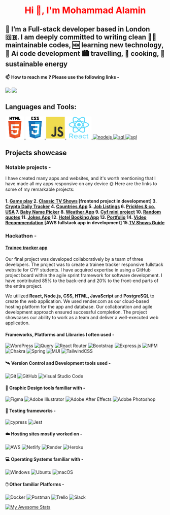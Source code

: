 <h1 align="center" style="color:red">Hi 👋, I'm Mohammad Alamin</h1>

## 🌱 I’m a Full-stack developer based in London 🇬🇧. I am deeply committed to writing clean 👨‍💻 maintainable codes, 🆕 learning new technology,🧠 Ai code development 🏙️ travelling, 🍲 cooking, 💚 sustainable energy
#### 📫 How to reach me ❓ Please use the following links - 
[<img src="https://img.shields.io/badge/LinkedIn-0077B5?style=for-the-badge&logo=linkedin&logoColor=white">](https://www.linkedin.com/in/mohammad-alamin-846376220/) 
[<img src="https://img.shields.io/badge/PORTFOLIO-AF0707?style=for-the-badge&logo=&logoColor=white">](https://mohammad-alamin-portfolio.netlify.app/) 

## Languages and Tools:
<p align="left" margin="100px">
  <a href="https://www.w3.org/html/" target="_blank"> <img src="https://raw.githubusercontent.com/devicons/devicon/master/icons/html5/html5-original-wordmark.svg" alt="html5" width="60" height="70" /> </a>
  <a href="https://www.w3schools.com/css/" target="_blank"> <img src="https://raw.githubusercontent.com/devicons/devicon/master/icons/css3/css3-original-wordmark.svg" alt="css3" width="60" height="70"/> </a>
  <a href="https://developer.mozilla.org/en-US/docs/Web/JavaScript" target="_blank"> <img src="https://raw.githubusercontent.com/devicons/devicon/master/icons/javascript/javascript-original.svg" alt="javascript" width="60" height="70"/> </a>
  <a href="https://reactjs.org/" target="_blank"> <img src="https://raw.githubusercontent.com/devicons/devicon/master/icons/react/react-original-wordmark.svg" alt="react" width="80" height="70"/> </a>
  <a href="https://nodejs.org" target="_blank"> <img src="https://upload.wikimedia.org/wikipedia/commons/thumb/d/d9/Node.js_logo.svg/1180px-Node.js_logo.svg.png?20170401104355" alt="nodejs" width="90" height="60"/> </a>
  <a href="https://www.postgresql.org/" target="_blank"> <img src="https://www.vectorlogo.zone/logos/postgresql/postgresql-horizontal.svg" alt="sql" width="190" height="50"/> </a>
  <a href="https://www.python.org/" target="_blank"> <img src="https://www.vectorlogo.zone/logos/python/python-horizontal.svg" alt="sql" width="190" height="50"/> </a>
</p>

## Projects showcase

### Notable projects -
I have created many apps and websites, and it's worth mentioning that I have made all my apps responsive on any device 🌞 Here are the links to some of my remarkable projects:
#### 1. [Game play](https://game-play-mohammad-alamin.netlify.app/) 2.  [Classic TV Shows](https://classic-tvshows-tvmaze.netlify.app/) [frontend project in development] 3. [Crypto Daily Tracker](https://crypto-dailytracker.netlify.app/) 4. [Countries App](https://cyf-alamin-eng-country-react.netlify.app/) 5. [Job Listings](https://alamin-eng-job-listings-react.netlify.app/)  6. [Prickles & co. USA](https://cyf-alamin-eng-responsive-grid-multiple-webpage-prickleandco.netlify.app/)  7. [Baby Name Picker](https://cyf-alamin-eng-baby-names.netlify.app/)  8. [Weather App](https://cyf-alamin-eng-weather-app.netlify.app/)  9. [Cyf mini project](https://alamin-eng-cyf-mini-project-react.netlify.app/)  10. [Random quotes](https://mohammads-random-quotes-react-app.netlify.app/)  11. [Jokes App](https://jokes-react-app-mohammad.netlify.app/)  12. [Hotel Booking App](https://cyf-alamin-eng-react-hotel-app.netlify.app/) 13. [Portfolio](https://mohammad-alamin-portfolio.netlify.app/) 14. [Video Recommendation](https://cyf-alamin-eng-full-stack-project-assesment.netlify.app/) [AWS fullstack app in development] 15.[TV Shows Guide](https://cyf-alamin-eng-tv-shows.netlify.app/)

### Hackathon -
#### [Trainee tracker app](https://github.com/Doris-Siu/in-a-class-of-our-own)
Our final project was developed collaboratively by a team of three developers. The project was to create a trainee tracker responsive fullstack website for CYF students. I have acquired expertise in using a GitHub project board within the agile sprint framework for software development. I have contributed 85% to the back-end and 20% to the front-end parts of the entire project.

We utilized<b> React, Node.js, CSS, HTML, JavaScript </b> and <b> PostgreSQL </b> to create the web application. We used render.com as our cloud-based hosting platform for the app and database. Our collaboration and agile development approach ensured successful completion. The project showcases our ability to work as a team and deliver a well-executed web application.

#### Frameworks, Platforms and Libraries I often used - 

![WordPress](https://img.shields.io/badge/WordPress-%23117AC9.svg?style=for-the-badge&logo=WordPress&logoColor=white)
![jQuery](https://img.shields.io/badge/jquery-%230769AD.svg?style=for-the-badge&logo=jquery&logoColor=white)
![React Router](https://img.shields.io/badge/React_Router-CA4245?style=for-the-badge&logo=react-router&logoColor=white)
![Bootstrap](https://img.shields.io/badge/bootstrap-%23563D7C.svg?style=for-the-badge&logo=bootstrap&logoColor=white)
![Express.js](https://img.shields.io/badge/express.js-%23404d59.svg?style=for-the-badge&logo=express&logoColor=%2361DAFB)
![NPM](https://img.shields.io/badge/NPM-%23000000.svg?style=for-the-badge&logo=npm&logoColor=white)
![Chakra](https://img.shields.io/badge/chakra-%234ED1C5.svg?style=for-the-badge&logo=chakraui&logoColor=white)
![Spring](https://img.shields.io/badge/spring-%236DB33F.svg?style=for-the-badge&logo=spring&logoColor=white)
![MUI](https://img.shields.io/badge/MUI-%230081CB.svg?style=for-the-badge&logo=mui&logoColor=white)
![TailwindCSS](https://img.shields.io/badge/tailwindcss-%2338B2AC.svg?style=for-the-badge&logo=tailwind-css&logoColor=white)

#### 🛰️ Version Control and Development tools used - 

![Git](https://img.shields.io/badge/git-%23F05033.svg?style=for-the-badge&logo=git&logoColor=white)
![GitHub](https://img.shields.io/badge/github-%23121011.svg?style=for-the-badge&logo=github&logoColor=white)
![Visual Studio Code](https://img.shields.io/badge/Visual%20Studio%20Code-0078d7.svg?style=for-the-badge&logo=visual-studio-code&logoColor=white)

#### 🎨 Graphic Design tools familiar with -

![Figma](https://img.shields.io/badge/figma-%23F24E1E.svg?style=for-the-badge&logo=figma&logoColor=white)
![Adobe Illustrator](https://img.shields.io/badge/adobe%20illustrator-%23FF9A00.svg?style=for-the-badge&logo=adobe%20illustrator&logoColor=white)
![Adobe After Effects](https://img.shields.io/badge/Adobe%20After%20Effects-9999FF.svg?style=for-the-badge&logo=Adobe%20After%20Effects&logoColor=white)
![Adobe Photoshop](https://img.shields.io/badge/adobe%20photoshop-%2331A8FF.svg?style=for-the-badge&logo=adobe%20photoshop&logoColor=white)

#### 🧪 Testing frameworks - 
![cypress](https://img.shields.io/badge/-cypress-%23E5E5E5?style=for-the-badge&logo=cypress&logoColor=058a5e)
![Jest](https://img.shields.io/badge/-jest-%23C21325?style=for-the-badge&logo=jest&logoColor=white)

#### ☁️ Hosting sites mostly worked on - 

![AWS](https://img.shields.io/badge/AWS-%23FF9900.svg?style=for-the-badge&logo=amazon-aws&logoColor=white)
![Netlify](https://img.shields.io/badge/netlify-%23000000.svg?style=for-the-badge&logo=netlify&logoColor=#00C7B7)
![Render](https://img.shields.io/badge/Render-%46E3B7.svg?style=for-the-badge&logo=render&logoColor=white)
![Heroku](https://img.shields.io/badge/heroku-%23430098.svg?style=for-the-badge&logo=heroku&logoColor=white)

#### 💻 Operating Systems familiar with - 

![Windows](https://img.shields.io/badge/Windows-0078D6?style=for-the-badge&logo=windows&logoColor=white)
![Ubuntu](https://img.shields.io/badge/Ubuntu-E95420?style=for-the-badge&logo=ubuntu&logoColor=white)
![macOS](https://img.shields.io/badge/mac%20os-000000?style=for-the-badge&logo=macos&logoColor=F0F0F0)

#### 🖱️ Other familiar Platforms - 

![Docker](https://img.shields.io/badge/docker-%230db7ed.svg?style=for-the-badge&logo=docker&logoColor=white)
![Postman](https://img.shields.io/badge/Postman-FF6C37?style=for-the-badge&logo=postman&logoColor=white)
![Trello](https://img.shields.io/badge/Trello-%23026AA7.svg?style=for-the-badge&logo=Trello&logoColor=white)
![Slack](https://img.shields.io/badge/Slack-4A154B?style=for-the-badge&logo=slack&logoColor=white)

[![My Awesome Stats](https://awesome-github-stats.azurewebsites.net/user-stats/alamin-eng?cardType=level-alternate&theme=vue)](https://git.io/awesome-stats-card)

<!-- 
![Top Langs](https://github-readme-stats.vercel.app/api/top-langs/?username=Alamin-eng&layout=compact) -->


<!-- <img src="https://seeklogo.com/images/L/linkedin-icon-logo-05B2880899-seeklogo.com.png" width="50" height="50" display="inline-block">
<img src="https://seeklogo.com/images/I/instagram-new-2016-logo-D9D42A0AD4-seeklogo.com.png" width="50" height="50">
<img src="https://seeklogo.com/images/L/linkedin-icon-logo-05B2880899-seeklogo.com.png" width="50" height="50"> -->



<!---
Alamin-eng/Alamin-eng is a ✨ special ✨ repository because its `README.md` (this file) appears on your GitHub profile.
You can click the Preview link to take a look at your changes.
--->
